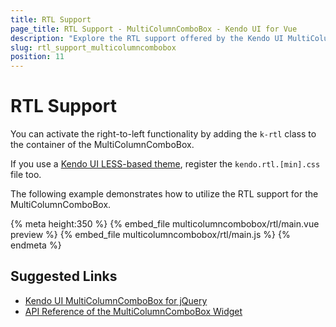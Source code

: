 ```yaml
---
title: RTL Support
page_title: RTL Support - MultiColumnComboBox - Kendo UI for Vue
description: "Explore the RTL support offered by the Kendo UI MultiColumnComboBox wrapper for Vue."
slug: rtl_support_multicolumncombobox
position: 11
---
```


# RTL Support

You can activate the right-to-left functionality by adding the `k-rtl` class to the container of the MultiColumnComboBox.

If you use a [Kendo UI LESS-based theme](https://docs.telerik.com/kendo-ui/styles-and-layout/appearance-styling), register the `kendo.rtl.[min].css` file too.

The following example demonstrates how to utilize the RTL support for the MultiColumnComboBox.

{% meta height:350 %}
{% embed_file multicolumncombobox/rtl/main.vue preview %}
{% embed_file multicolumncombobox/rtl/main.js %}
{% endmeta %}

## Suggested Links

* [Kendo UI MultiColumnComboBox for jQuery](https://docs.telerik.com/kendo-ui/controls/editors/multicolumncombobox/overview)
* [API Reference of the MultiColumnComboBox Widget](https://docs.telerik.com/kendo-ui/api/javascript/ui/multicolumncombobox)
